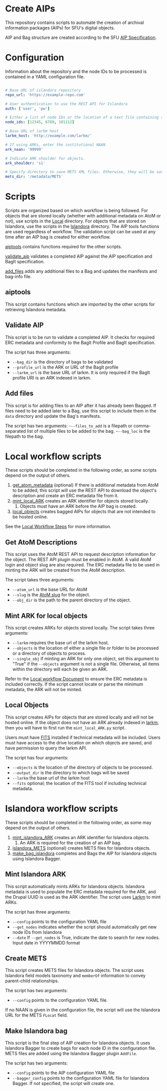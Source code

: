 # Create AIPs

This repository contains scripts to automate the creation of archival information packages (AIPs) for SFU's digital
objects.

AIP and Bag structure are created according to the SFU [AIP Specification](https://github.com/kpoloney/aip_spec).

# Configuration

Information about the repository and the node IDs to be processed is contained in a YAML configuration file.

```yaml

# Base URL of islandora repository
repo_url: 'https://example-repo.com'

# User authentication to use the REST API for Islandora
auth: ['user', 'pw']

# Either a list of node IDs or the location of a text file containing space-separated node IDs.
node_ids: [12345, 6789, 101112]

# Base URL of larkm host
larkm_host: 'http://example.com/larkm/'

# If using ARKs, enter the institutional NAAN
ark_naan: '99999'

# Indicate ARK shoulder for objects.
ark_shoulder: 's1'

# Specify directory to save METS XML files. Otherwise, they will be saved in the same folder as the script. 
mets_dir: '/metadata/METS'

```

# Scripts

Scripts are organized based on which workflow is being followed. For objects that are stored locally (whether with 
additional metadata on AtoM or not), use scripts in the [Local](/Local) directory. For objects that are stored on 
Islandora, use the scripts in the [Islandora](/Islandora) directory. The AIP tools functions are used regardless of 
workflow. The validation script can be used at any time after an AIP bag is created for either workflow.

[aiptools](#aiptools) contains functions required for the other scripts. 

[validate_aip](#validate-aip) validates a completed AIP against the AIP specification and BagIt specification. 

[add_files](#add-files) adds any additional files to a Bag and updates the manifests and bag-info file.

## aiptools

This script contains functions which are imported by the other scripts for retrieving Islandora metadata. 

## Validate AIP

This script is to be run to validate a completed AIP. It checks for required ERC metadata and conformity to the 
BagIt Profile and BagIt specification. 

The script has three arguments:
- `--bag_dir` is the directory of bags to be validated
- `--profile_url` is the ARK or URL of the BagIt profile
- `--larkm_url` is the base URL of larkm. It is only required if the BagIt profile URI is an ARK indexed in larkm.

## Add files

This script is for adding files to an AIP after it has already been Bagged. If files need to be added later to a 
Bag, use this script to include them in the `data` directory and update the Bag's manifests.

The script has two arguments:
-`--files_to_add` is a filepath or comma-separated list of multiple files to be added to the bag.
-`--bag_loc` is the filepath to the bag.

# Local workflow scripts

These scripts should be completed in the following order, as some scripts depend on the output of others.

1. [get_atom_metadata](#get-atom-descriptions) (optional) If there is additional metadata from AtoM to be added, this 
   script will use the REST API to download the object's description and create an ERC metadata file from it. 
2. [mint_local_ARK](#mint-ark-for-local-objects) creates an ARK identifier for objects stored locally.
   1. Objects must have an ARK before the AIP bag is created. 
3. [local_objects](#local-objects) creates bagged AIPs for objects that are not intended to be hosted online.

See the [Local Workflow Steps](https://github.com/kpoloney/aip_spec/blob/main/local_workflow.md) for more information.

## Get AtoM Descriptions

This script uses the AtoM REST API to request description information for the object. The REST API plugin must be 
enabled in AtoM. A valid AtoM login and object slug are also required. The ERC metadata file to be used in minting 
the ARK will be created from the AtoM description.

The script takes three arguments:
- `--atom_url` is the base URL for AtoM
- `--slug` is the [AtoM slug](https://www.accesstomemory.org/en/docs/2.6/user-manual/glossary/glossary/#term-slug) for the object.
- `--obj_dir` is the path to the parent directory of the object.

## Mint ARK for local objects

This script creates ARKs for objects stored locally. The script takes three arguments:
- `--larkm` requires the base url of the larkm host.
- `--objects` is the location of either a single file or folder to be processed or a directory of objects to process.
- `--single_obj` if minting an ARK for only one object, set this argument to "True" if the `--objects` argument is not 
  a single file. Otherwise, all items within the directory will each be given an ARK.

Refer to the [Local workflow Document](https://github.com/kpoloney/aip_spec/blob/main/local_workflow.md) to ensure 
the ERC metadata is included correctly. If the script cannot locate or parse the minimum metadata, the ARK will not 
be minted.

## Local Objects

This script creates AIPs for objects that are stored locally and will not be hosted online. If the object does not
have an ARK already indexed in [larkm](https://github.com/mjordan/larkm), then you will have to first run the 
`mint_local_ARK.py` script.

Users must have [FITS](https://projects.iq.harvard.edu/fits/get-started-using-fits) installed if technical metadata will
be included. Users must have access to the drive location on which objects are saved, and have permission to query the
larkm API.

The script has four arguments:
- `--objects` is the location of the directory of objects to be processed.
- `--output_dir` is the directory to which bags will be saved
- `--larkm` the base url of the larkm host
- `--fits` optional; the location of the FITS tool if including technical metadata.

# Islandora workflow scripts

These scripts should be completed in the following order, as some may depend on the output of others.

1. [mint_islandora_ARK](#mint-islandora-ark) creates an ARK identifier for Islandora objects.
   1. An ARK is required for the creation of an AIP bag.
2. [islandora_METS](#create-mets) (optional) creates METS files for Islandora objects. 
3. [make_bag_islandora](#make-islandora-bag) completes and Bags the AIP for Islandora objects using Islandora Bagger.

## Mint Islandora ARK

This script automatically mints ARKs for Islandora objects. Islandora metadata is used to populate the ERC metadata
required for the ARK, and the Drupal UUID is used as the ARK identifier. The script uses 
[Larkm](https://github.com/mjordan/larkm) to mint ARKs. 

The script has three arguments:
- `--config` points to the configuration YAML file
- `--get_nodes` indicates whether the script should automatically get new node IDs from Islandora
- `--date` If `--get_nodes` is True, indicate the date to search for new nodes. Input date in YYYYMMDD format

## Create METS

This script creates METS files for Islandora objects. The script uses Islandora field models taxonomy and `memberOf`
information to convey parent-child relationships.

The script has two arguments: 
- `--config` points to the configuration YAML file.

If no NAAN is given in the configuration file, the script will use the Islandora URL for the METS `FLocat` field.

## Make Islandora bag

This script is the final step of AIP creation for Islandora objects. It uses Islandora Bagger to create bags for 
each node ID in the configuration file. METS files are added using the Islandora Bagger plugin `AddFile`.

The script has two arguments:
- `--config` points to the AIP configuration YAML file
- `--bagger_config` points to the configuration YAML file for Islandora Bagger. If not specified, the script will 
  create one.